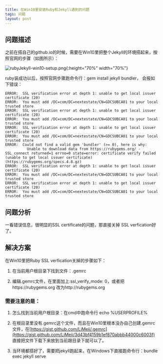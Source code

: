 ```yaml
---
title: 在Win10里安装Ruby和Jekyll遇到的问题
tags: 问题
layout: post
---
```


## 问题描述

之前在搭自己的github.io的时候，需要在Win10里把整个Jekyll的环境搭起来，按照官网的步骤（如图所示）：

![rubyJekyll-win10-setup.png]( https://limeii.github.io/assets/images/posts/issues/rubyJekyll-win10-setup.png){:height="70%" width="70%"}


ruby装成功以后，按照官网步骤跑命令行：gem install jekyll bundler， 会报如下错误：

```
ERROR:  SSL verification error at depth 1: unable to get local issuer certificate (20)
ERROR:  You must add /DC=com/DC=nextestate/CN=GDCSUBCA01 to your local trusted store
ERROR:  SSL verification error at depth 1: unable to get local issuer certificate (20)
ERROR:  You must add /DC=com/DC=nextestate/CN=GDCSUBCA01 to your local trusted store
ERROR:  SSL verification error at depth 1: unable to get local issuer certificate (20)
ERROR:  You must add /DC=com/DC=nextestate/CN=GDCSUBCA01 to your local trusted store
ERROR:  Could not find a valid gem 'bundler' (>= 0), here is why:
          Unable to download data from https://rubygems.org/ - SSL_connect returned=1 errno=0 state=error: certificate verify failed (unable to get local issuer certificate) (https://rubygems.org/specs.4.8.gz)
ERROR:  SSL verification error at depth 1: unable to get local issuer certificate (20)
ERROR:  You must add /DC=com/DC=nextestate/CN=GDCSUBCA01 to your local trusted store
ERROR:  SSL verification error at depth 1: unable to get local issuer certificate (20)
ERROR:  You must add /DC=com/DC=nextestate/CN=GDCSUBCA01 to your local trusted store

```

## 问题分析

一看错误信息，很明显的SSL certificate的问题，那直接关掉 SSL verfication好了。


## 解决方案

在Win10里把Ruby SSL verfication关掉的步骤如下：


1. 在当前用户根目录下找到文件：.gemrc


2. 编辑.gemrc文件，在里面加上:ssl_verify_mode: 0，或者把https://rubygems.org 改为http://rubygems.org


### 需要注意的是：

1. 怎么找到当前用户根目录：在cmd中跑命令行 echo %USERPROFILE%

2. 在根目录里没有.gemrc这个文件，而且在Win10里根本没办自己创建.gemrc文件，在[https://gist.github.com/LiMeii/.gemrc](https://gist.github.com/LiMeii/3d43bf4159b1ef870abbb44000c6003f) 直接把文件下载下来放到当前跟目录下就可以了。

3. 当环境都搭好了，需要把jekyll跑起来，在Windows下直接跑命令行：bundle exec jekyll serve